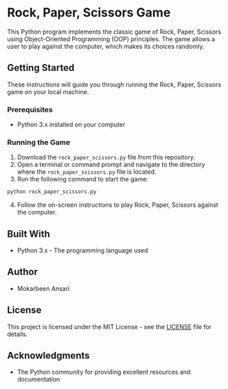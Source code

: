 # Rock, Paper, Scissors Game

This Python program implements the classic game of Rock, Paper, Scissors using Object-Oriented Programming (OOP) principles. The game allows a user to play against the computer, which makes its choices randomly.

## Getting Started

These instructions will guide you through running the Rock, Paper, Scissors game on your local machine.

### Prerequisites

- Python 3.x installed on your computer

### Running the Game

1. Download the `rock_paper_scissors.py` file from this repository.
2. Open a terminal or command prompt and navigate to the directory where the `rock_paper_scissors.py` file is located.
3. Run the following command to start the game:

```bash
python rock_paper_scissors.py
```

4. Follow the on-screen instructions to play Rock, Paper, Scissors against the computer.

## Built With

- Python 3.x - The programming language used

## Author

- Mokarbeen Ansari

## License

This project is licensed under the MIT License - see the [LICENSE](LICENSE) file for details.

## Acknowledgments

- The Python community for providing excellent resources and documentation
